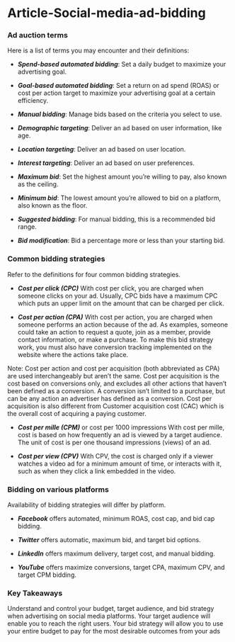# Article-Social-media-ad-bidding

### Ad auction terms
Here is a list of terms you may encounter and their definitions:

- ***Spend-based automated bidding***: Set a daily budget to maximize your advertising goal.

- ***Goal-based automated bidding***: Set a return on ad spend (ROAS) or cost per action target to maximize your advertising goal at a certain efficiency.

- ***Manual bidding***: Manage bids based on the criteria you select to use.

- ***Demographic targeting***: Deliver an ad based on user information, like age.

- ***Location targeting***: Deliver an ad based on user location.

- ***Interest targeting***: Deliver an ad based on user preferences.

- ***Maximum bid***: Set the highest amount you’re willing to pay, also known as the ceiling.

- ***Minimum bid***: The lowest amount you’re allowed to bid on a platform, also known as the floor.

- ***Suggested bidding***: For manual bidding, this is a recommended bid range.

- ***Bid modification***: Bid a percentage more or less than your starting bid.

### Common bidding strategies
Refer to the definitions for four common bidding strategies.

- ***Cost per click (CPC)***
With cost per click, you are charged when someone clicks on your ad. Usually, CPC bids have a maximum CPC which puts an upper limit on the amount that can be charged per click.

- ***Cost per action (CPA)***
With cost per action, you are charged when someone performs an action because of the ad. As examples, someone could take an action to request a quote, join as a member, provide contact information, or make a purchase. To make this bid strategy work, you must also have conversion tracking implemented on the website where the actions take place.

Note: Cost per action and cost per acquisition (both abbreviated as CPA) are used interchangeably but aren’t the same. Cost per acquisition is the cost based on conversions only, and excludes all other actions that haven’t been defined as a conversion. A conversion isn’t limited to a purchase, but can be any action an advertiser has defined as a conversion. Cost per acquisition is also different from Customer acquisition cost (CAC) which is the overall cost of acquiring a paying customer.

- ***Cost per mille (CPM)*** or cost per 1000 impressions
With cost per mille, cost is based on how frequently an ad is viewed by a target audience. The unit of cost is per one thousand impressions (views) of an ad.

- ***Cost per view (CPV)***
With CPV, the cost is charged only if a viewer watches a video ad for a minimum amount of time, or interacts with it, such as when they click a link embedded in the video.

### Bidding on various platforms
Availability of bidding strategies will differ by platform.

- ***Facebook*** offers automated, minimum ROAS, cost cap, and bid cap bidding.

- ***Twitter*** offers automatic, maximum bid, and target bid options.

- ***LinkedIn*** offers maximum delivery, target cost, and manual bidding.

- ***YouTube*** offers maximize conversions, target CPA, maximum CPV, and target CPM bidding.

### Key Takeaways
Understand and control your budget, target audience, and bid strategy when advertising on social media platforms. Your target audience will enable you to reach the right users. Your bid strategy will allow you to use your entire budget to pay for the most desirable outcomes from your ads
